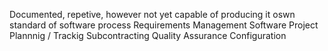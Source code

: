 Documented, repetive, however not yet capable of producing it oswn standard of software process
Requirements Management
Software Project Plannnig / Trackig
Subcontracting
Quality Assurance 
Configuration
